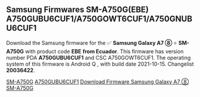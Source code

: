 <h2>Samsung Firmwares SM-A750G(EBE) A750GUBU6CUF1/A750GOWT6CUF1/A750GNUBU6CUF1</h2>
Download the Samsung firmware for the ✅ <strong>Samsung Galaxy A7 ⑧ </strong> ⭐ <strong>SM-A750G</strong> with product code <strong>EBE</strong> <strong> from Ecuador</strong>. This firmware has version number PDA <strong>A750GUBU6CUF1</strong> and CSC A750GOWT6CUF1. The operating system of this firmware is Android Q , with build date 2021-10-15. Changelist <strong>20036422</strong>.


[SM-A750G](https://samfirm.shop/samsung/model/SM-A750G)
[A750GUBU6CUF1](https://samfirm.shop/samsung/pda/A750GUBU6CUF1)
[Download Firmware Samsung Galaxy A7 ⑧ SM-A750G](https://samfirm.shop/samsung/firmware/465266)
